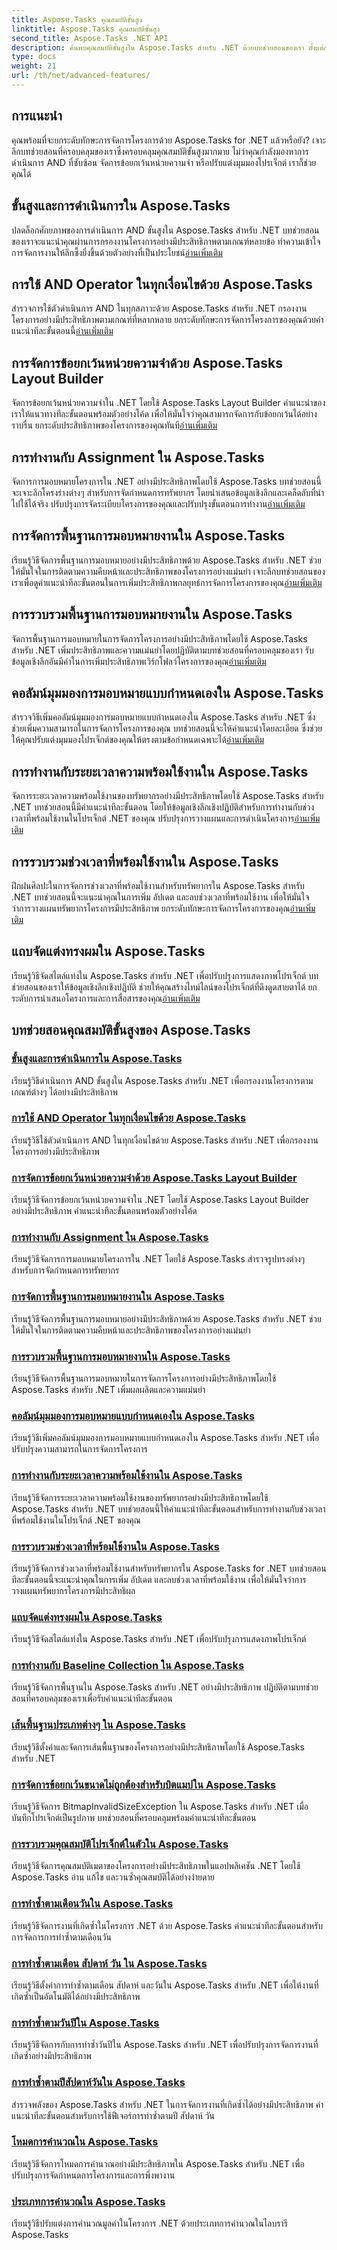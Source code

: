 ```yaml
---
title: Aspose.Tasks คุณสมบัติขั้นสูง
linktitle: Aspose.Tasks คุณสมบัติขั้นสูง
second_title: Aspose.Tasks .NET API
description: ค้นพบคุณสมบัติขั้นสูงใน Aspose.Tasks สำหรับ .NET ด้วยบทช่วยสอนของเรา ตั้งแต่การดำเนินการ AND ไปจนถึงการจัดการข้อยกเว้นหน่วยความจำ ช่วยเพิ่มทักษะการจัดการโครงการของคุณ
type: docs
weight: 21
url: /th/net/advanced-features/
---
```


## การแนะนำ

คุณพร้อมที่จะยกระดับทักษะการจัดการโครงการด้วย Aspose.Tasks for .NET แล้วหรือยัง? เจาะลึกบทช่วยสอนที่ครอบคลุมของเราซึ่งครอบคลุมคุณสมบัติขั้นสูงมากมาย ไม่ว่าคุณกำลังมองหาการดำเนินการ AND ที่ซับซ้อน จัดการข้อยกเว้นหน่วยความจำ หรือปรับแต่งมุมมองโปรเจ็กต์ เราก็ช่วยคุณได้

## ขั้นสูงและการดำเนินการใน Aspose.Tasks

ปลดล็อกศักยภาพของการดำเนินการ AND ขั้นสูงใน Aspose.Tasks สำหรับ .NET บทช่วยสอนของเราจะแนะนำคุณผ่านการกรองงานโครงการอย่างมีประสิทธิภาพตามเกณฑ์หลายข้อ ทำความเข้าใจการจัดการงานให้ลึกซึ้งยิ่งขึ้นด้วยตัวอย่างที่เป็นประโยชน์[อ่านเพิ่มเติม](./advanced-and-operation/)

## การใช้ AND Operator ในทุกเงื่อนไขด้วย Aspose.Tasks

 สำรวจการใช้ตัวดำเนินการ AND ในทุกสภาวะด้วย Aspose.Tasks สำหรับ .NET กรองงานโครงการอย่างมีประสิทธิภาพตามเกณฑ์ที่หลากหลาย ยกระดับทักษะการจัดการโครงการของคุณด้วยคำแนะนำทีละขั้นตอนนี้[อ่านเพิ่มเติม](./and-operator-all-conditions/)

## การจัดการข้อยกเว้นหน่วยความจำด้วย Aspose.Tasks Layout Builder

 จัดการข้อยกเว้นหน่วยความจำใน .NET โดยใช้ Aspose.Tasks Layout Builder คำแนะนำของเราให้แนวทางทีละขั้นตอนพร้อมตัวอย่างโค้ด เพื่อให้มั่นใจว่าคุณสามารถจัดการกับข้อยกเว้นได้อย่างราบรื่น ยกระดับประสิทธิภาพของโครงการของคุณทันที[อ่านเพิ่มเติม](./layout-builder-out-of-memory/)
## การทำงานกับ Assignment ใน Aspose.Tasks

จัดการการมอบหมายโครงการใน .NET อย่างมีประสิทธิภาพโดยใช้ Aspose.Tasks บทช่วยสอนนี้จะเจาะลึกโครงร่างต่างๆ สำหรับการจัดกำหนดการทรัพยากร โดยนำเสนอข้อมูลเชิงลึกและเคล็ดลับที่นำไปใช้ได้จริง ปรับปรุงการจัดระเบียบโครงการของคุณและปรับปรุงขั้นตอนการทำงาน[อ่านเพิ่มเติม](./working-with-assignment/)

## การจัดการพื้นฐานการมอบหมายงานใน Aspose.Tasks

 เรียนรู้วิธีจัดการพื้นฐานการมอบหมายอย่างมีประสิทธิภาพด้วย Aspose.Tasks สำหรับ .NET ช่วยให้มั่นใจในการติดตามความคืบหน้าและประสิทธิภาพของโครงการอย่างแม่นยำ เจาะลึกบทช่วยสอนของเราเพื่อดูคำแนะนำทีละขั้นตอนในการเพิ่มประสิทธิภาพกลยุทธ์การจัดการโครงการของคุณ[อ่านเพิ่มเติม](./assignment-baseline/)

## การรวบรวมพื้นฐานการมอบหมายงานใน Aspose.Tasks

 จัดการพื้นฐานการมอบหมายในการจัดการโครงการอย่างมีประสิทธิภาพโดยใช้ Aspose.Tasks สำหรับ .NET เพิ่มประสิทธิภาพและความแม่นยำโดยปฏิบัติตามบทช่วยสอนที่ครอบคลุมของเรา รับข้อมูลเชิงลึกอันมีค่าในการเพิ่มประสิทธิภาพเวิร์กโฟลว์โครงการของคุณ[อ่านเพิ่มเติม](./assignment-baseline-collection/)

## คอลัมน์มุมมองการมอบหมายแบบกำหนดเองใน Aspose.Tasks

สำรวจวิธีเพิ่มคอลัมน์มุมมองการมอบหมายแบบกำหนดเองใน Aspose.Tasks สำหรับ .NET ซึ่งช่วยเพิ่มความสามารถในการจัดการโครงการของคุณ บทช่วยสอนนี้จะให้คำแนะนำโดยละเอียด ซึ่งช่วยให้คุณปรับแต่งมุมมองโปรเจ็กต์ของคุณให้ตรงตามข้อกำหนดเฉพาะได้[อ่านเพิ่มเติม](./assignment-view-column/)

## การทำงานกับระยะเวลาความพร้อมใช้งานใน Aspose.Tasks

 จัดการระยะเวลาความพร้อมใช้งานของทรัพยากรอย่างมีประสิทธิภาพโดยใช้ Aspose.Tasks สำหรับ .NET บทช่วยสอนนี้มีคำแนะนำทีละขั้นตอน โดยให้ข้อมูลเชิงลึกเชิงปฏิบัติสำหรับการทำงานกับช่วงเวลาที่พร้อมใช้งานในโปรเจ็กต์ .NET ของคุณ ปรับปรุงการวางแผนและการดำเนินโครงการ[อ่านเพิ่มเติม](./working-with-availability-periods/)

## การรวบรวมช่วงเวลาที่พร้อมใช้งานใน Aspose.Tasks

 ฝึกฝนศิลปะในการจัดการช่วงเวลาที่พร้อมใช้งานสำหรับทรัพยากรใน Aspose.Tasks สำหรับ .NET บทช่วยสอนนี้จะแนะนำคุณในการเพิ่ม อัปเดต และลบช่วงเวลาที่พร้อมใช้งาน เพื่อให้มั่นใจว่าการวางแผนทรัพยากรโครงการมีประสิทธิภาพ ยกระดับทักษะการจัดการโครงการของคุณ[อ่านเพิ่มเติม](./availability-period-collection/)

## แถบจัดแต่งทรงผมใน Aspose.Tasks

เรียนรู้วิธีจัดสไตล์แท่งใน Aspose.Tasks สำหรับ .NET เพื่อปรับปรุงการแสดงภาพโปรเจ็กต์ บทช่วยสอนของเราให้ข้อมูลเชิงลึกเชิงปฏิบัติ ช่วยให้คุณสร้างไทม์ไลน์ของโปรเจ็กต์ที่ดึงดูดสายตาได้ ยกระดับการนำเสนอโครงการและการสื่อสารของคุณ[อ่านเพิ่มเติม](./styling-bar/)


## บทช่วยสอนคุณสมบัติขั้นสูงของ Aspose.Tasks
### [ขั้นสูงและการดำเนินการใน Aspose.Tasks](./advanced-and-operation/)
เรียนรู้วิธีดำเนินการ AND ขั้นสูงใน Aspose.Tasks สำหรับ .NET เพื่อกรองงานโครงการตามเกณฑ์ต่างๆ ได้อย่างมีประสิทธิภาพ
### [การใช้ AND Operator ในทุกเงื่อนไขด้วย Aspose.Tasks](./and-operator-all-conditions/)
เรียนรู้วิธีใช้ตัวดำเนินการ AND ในทุกเงื่อนไขด้วย Aspose.Tasks สำหรับ .NET เพื่อกรองงานโครงการอย่างมีประสิทธิภาพ
### [การจัดการข้อยกเว้นหน่วยความจำด้วย Aspose.Tasks Layout Builder](./layout-builder-out-of-memory/)
เรียนรู้วิธีจัดการข้อยกเว้นหน่วยความจำใน .NET โดยใช้ Aspose.Tasks Layout Builder อย่างมีประสิทธิภาพ คำแนะนำทีละขั้นตอนพร้อมตัวอย่างโค้ด
### [การทำงานกับ Assignment ใน Aspose.Tasks](./working-with-assignment/)
เรียนรู้วิธีจัดการการมอบหมายโครงการใน .NET โดยใช้ Aspose.Tasks สำรวจรูปทรงต่างๆ สำหรับการจัดกำหนดการทรัพยากร
### [การจัดการพื้นฐานการมอบหมายงานใน Aspose.Tasks](./assignment-baseline/)
เรียนรู้วิธีจัดการพื้นฐานการมอบหมายอย่างมีประสิทธิภาพด้วย Aspose.Tasks สำหรับ .NET ช่วยให้มั่นใจในการติดตามความคืบหน้าและประสิทธิภาพของโครงการอย่างแม่นยำ
### [การรวบรวมพื้นฐานการมอบหมายงานใน Aspose.Tasks](./assignment-baseline-collection/)
เรียนรู้วิธีจัดการพื้นฐานการมอบหมายในการจัดการโครงการอย่างมีประสิทธิภาพโดยใช้ Aspose.Tasks สำหรับ .NET เพิ่มผลผลิตและความแม่นยำ
### [คอลัมน์มุมมองการมอบหมายแบบกำหนดเองใน Aspose.Tasks](./assignment-view-column/)
เรียนรู้วิธีเพิ่มคอลัมน์มุมมองการมอบหมายแบบกำหนดเองใน Aspose.Tasks สำหรับ .NET เพื่อปรับปรุงความสามารถในการจัดการโครงการ
### [การทำงานกับระยะเวลาความพร้อมใช้งานใน Aspose.Tasks](./working-with-availability-periods/)
เรียนรู้วิธีจัดการระยะเวลาความพร้อมใช้งานของทรัพยากรอย่างมีประสิทธิภาพโดยใช้ Aspose.Tasks สำหรับ .NET บทช่วยสอนนี้ให้คำแนะนำทีละขั้นตอนสำหรับการทำงานกับช่วงเวลาที่พร้อมใช้งานในโปรเจ็กต์ .NET ของคุณ
### [การรวบรวมช่วงเวลาที่พร้อมใช้งานใน Aspose.Tasks](./availability-period-collection/)
เรียนรู้วิธีจัดการช่วงเวลาที่พร้อมใช้งานสำหรับทรัพยากรใน Aspose.Tasks for .NET บทช่วยสอนทีละขั้นตอนนี้จะแนะนำคุณในการเพิ่ม อัปเดต และลบช่วงเวลาที่พร้อมใช้งาน เพื่อให้มั่นใจว่าการวางแผนทรัพยากรโครงการมีประสิทธิผล
### [แถบจัดแต่งทรงผมใน Aspose.Tasks](./styling-bar/)
เรียนรู้วิธีจัดสไตล์แท่งใน Aspose.Tasks สำหรับ .NET เพื่อปรับปรุงการแสดงภาพโปรเจ็กต์
### [การทำงานกับ Baseline Collection ใน Aspose.Tasks](./working-with-baseline-collection/)
เรียนรู้วิธีจัดการพื้นฐานใน Aspose.Tasks สำหรับ .NET อย่างมีประสิทธิภาพ ปฏิบัติตามบทช่วยสอนที่ครอบคลุมของเราเพื่อรับคำแนะนำทีละขั้นตอน
### [เส้นพื้นฐานประเภทต่างๆ ใน Aspose.Tasks](./baseline-types/)
เรียนรู้วิธีตั้งค่าและจัดการเส้นพื้นฐานของโครงการอย่างมีประสิทธิภาพโดยใช้ Aspose.Tasks สำหรับ .NET
### [การจัดการข้อยกเว้นขนาดไม่ถูกต้องสำหรับบิตแมปใน Aspose.Tasks](./bitmap-invalid-size-exception/)
เรียนรู้วิธีจัดการ BitmapInvalidSizeException ใน Aspose.Tasks สำหรับ .NET เมื่อบันทึกโปรเจ็กต์เป็นรูปภาพ บทช่วยสอนที่ครอบคลุมพร้อมคำแนะนำทีละขั้นตอน
### [การรวบรวมคุณสมบัติโปรเจ็กต์ในตัวใน Aspose.Tasks](./built-in-project-property-collection/)
เรียนรู้วิธีจัดการคุณสมบัติเมตาของโครงการอย่างมีประสิทธิภาพในแอปพลิเคชัน .NET โดยใช้ Aspose.Tasks อ่าน แก้ไข และวนซ้ำคุณสมบัติได้อย่างง่ายดาย
### [การทำซ้ำตามเดือนวันใน Aspose.Tasks](./repetition-by-month-day/)
เรียนรู้วิธีจัดการงานที่เกิดซ้ำในโครงการ .NET ด้วย Aspose.Tasks คำแนะนำทีละขั้นตอนสำหรับการจัดการการทำซ้ำตามเดือนวัน
### [การทำซ้ำตามเดือน สัปดาห์ วัน ใน Aspose.Tasks](./repetition-by-month-week-day/)
เรียนรู้วิธีตั้งค่าการทำซ้ำตามเดือน สัปดาห์ และวันใน Aspose.Tasks สำหรับ .NET เพื่อให้งานที่เกิดซ้ำเป็นอัตโนมัติได้อย่างมีประสิทธิภาพ
### [การทำซ้ำตามวันปีใน Aspose.Tasks](./repetition-by-year-day/)
เรียนรู้วิธีจัดการกับการทำซ้ำวันปีใน Aspose.Tasks สำหรับ .NET เพื่อปรับปรุงการจัดการงานที่เกิดซ้ำอย่างมีประสิทธิภาพ
### [การทำซ้ำตามปีสัปดาห์วันใน Aspose.Tasks](./repetition-by-year-week-day/)
สำรวจพลังของ Aspose.Tasks สำหรับ .NET ในการจัดการงานที่เกิดซ้ำได้อย่างมีประสิทธิภาพ คำแนะนำทีละขั้นตอนสำหรับการใช้ฟีเจอร์การทำซ้ำตามปี สัปดาห์ วัน
### [โหมดการคำนวณใน Aspose.Tasks](./calculation-mode/)
เรียนรู้วิธีจัดการโหมดการคำนวณอย่างมีประสิทธิภาพใน Aspose.Tasks สำหรับ .NET เพื่อปรับปรุงการจัดกำหนดการโครงการและการพึ่งพางาน
### [ประเภทการคำนวณใน Aspose.Tasks](./calculation-type/)
เรียนรู้วิธีปรับแต่งการคำนวณมูลค่าในโครงการ .NET ด้วยประเภทการคำนวณในไลบรารี Aspose.Tasks